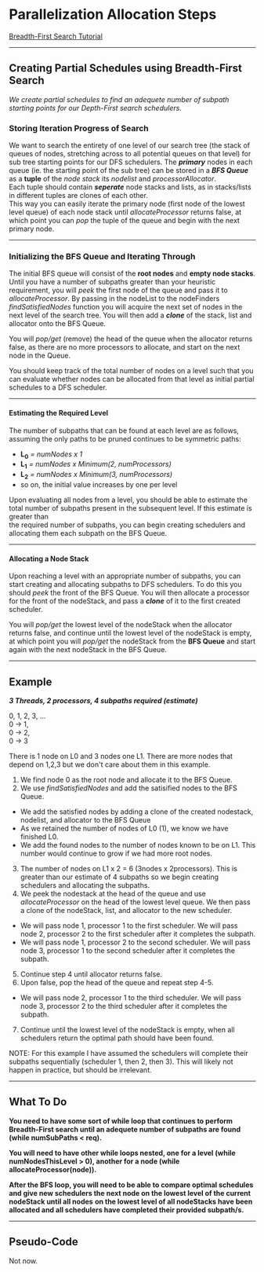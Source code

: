 # Parallelization Allocation Steps

[Breadth-First Search Tutorial](https://www.youtube.com/watch?v=QRq6p9s8NVg)

---

## Creating Partial Schedules using Breadth-First Search

*We create partial schedules to find an adequete number of subpath starting points for our Depth-First search schedulers.*

### Storing Iteration Progress of Search

We want to search the entirety of one level of our search tree (the stack of queues of nodes, stretching across to all potential queues on that level) 
 for sub tree starting points for our DFS schedulers.  The ***primary*** nodes in each queue (ie. the starting point of the sub tree) can be stored in a 
 ***BFS Queue*** as a **tuple** of the *node stack* its *nodelist* and *processorAllocator*.  
 Each tuple should contain ***seperate*** node stacks and lists, as in stacks/lists in different tuples are clones of each other.  
 This way you can easily iterate the primary node (first node of the lowest level queue) of each node stack until *allocateProcessor* returns false, at which 
 point you can *pop* the tuple of the queue and begin with the next primary node.  

 ---

### Initializing the BFS Queue and Iterating Through

The initial BFS queue will consist of the **root nodes** and **empty node stacks**.  Until you have a number of subpaths greater than your heuristic requirement, 
 you will *peek* the first node of the queue and pass it to *allocateProcessor*.  By passing in the nodeList to the nodeFinders *findSatisfiedNodes* function 
 you will acquire the next set of nodes in the next level of the search tree.  You will then add a ***clone*** of the stack, list and allocator onto the BFS Queue.

You will *pop/get* (remove) the head of the queue when the allocator returns false, as there are no more processors to allocate, and start on the next node in the Queue.

You should keep track of the total number of nodes on a level such that you can evaluate whether nodes can be allocated from that level as initial partial schedules 
 to a DFS scheduler.  

 ---

#### Estimating the Required Level

The number of subpaths that can be found at each level are as follows, assuming the only paths to be pruned continues to be symmetric paths:  
 - **L<sub>0</sub>**  *= numNodes x 1*
 - **L<sub>1</sub>**  *= numNodes x Minimum(2, numProcessors)*
 - **L<sub>2</sub>**  *= numNodes x Minimum(3, numProcessors)*
 - so on, the initial value increases by one per level  

Upon evaluating all nodes from a level, you should be able to estimate the total number of subpaths present in the subsequent level.  If this estimate is greater than  
 the required number of subpaths, you can begin creating schedulers and allocating them each subpath on the BFS Queue.

 ---

#### Allocating a Node Stack

Upon reaching a level with an appropriate number of subpaths, you can start creating and allocating subpaths to DFS schedulers.  To do this you should *peek* the front of the BFS Queue. 
You will then allocate a processor for the front of the nodeStack, and pass a ***clone*** of it to the first created scheduler.  

You will *pop/get* the lowest level of the nodeStack when the allocator returns false, and continue until the lowest level of the nodeStack is empty, at which point you will *pop/get* 
the nodeStack from the **BFS Queue** and start again with the next nodeStack in the BFS Queue.

---

## Example

***3 Threads, 2 processors, 4 subpaths required (estimate)***

0, 1, 2, 3, ...  
0 -> 1,  
0 -> 2,  
0 -> 3

There is 1 node on L0 and 3 nodes one L1.  There are more nodes that depend on 1,2,3 but we don't care about them in this example.  

1. We find node 0 as the root node and allocate it to the BFS Queue.
2. We use *findSatisfiedNodes* and add the satisified nodes to the BFS Queue.
  - We add the satisfied nodes by adding a clone of the created nodestack, nodelist, and allocator to the BFS Queue
  - As we retained the number of nodes of L0 (1), we know we have finished L0.
  - We add the found nodes to the number of nodes known to be on L1.  This number would continue to grow if we had more root nodes.
3. The number of nodes on L1 x 2 = 6 (3nodes x 2processors).  This is greater than our estimate of 4 subpaths so we begin creating schedulers and allocating the subpaths.
4. We peek the nodestack at the head of the queue and use *allocateProcessor* on the head of the lowest level queue.  We then pass a clone of the nodeStack, list, and allocator to the new scheduler.
  - We will pass node 1, processor 1 to the first scheduler. We will pass node 2, processor 2 to the first scheduler after it completes the subpath.
  - We will pass node 1, processor 2 to the second scheduler. We will pass node 3, processor 1 to the second scheduler after it completes the subpath.
5. Continue step 4 until allocator returns false.
6. Upon false, pop the head of the queue and repeat step 4-5.
  - We will pass node 2, processor 1 to the third scheduler.  We will pass node 3, processor 2 to the third scheduler after it completes the subpath.
7. Continue until the lowest level of the nodeStack is empty, when all schedulers return the optimal path should have been found.

NOTE: For this example I have assumed the schedulers will complete their subpaths sequentially (scheduler 1, then 2, then 3).  This will likely not happen in practice, but should be irrelevant.

---

## What To Do

**You need to have some sort of while loop that continues to perform Breadth-First search until an adequete number of subpaths are found (while numSubPaths < req).**  

**You will need to have other while loops nested, one for a level (while numNodesThisLevel > 0), another for a node (while allocateProcessor(node)).**  

**After the BFS loop, you will need to be able to compare optimal schedules and give new schedulers the next node on the lowest level of the current nodeStack until all nodes**
**on the lowest level of all nodeStacks have been allocated and all schedulers have completed their provided subpath/s.**

---

## Pseudo-Code 

Not now.